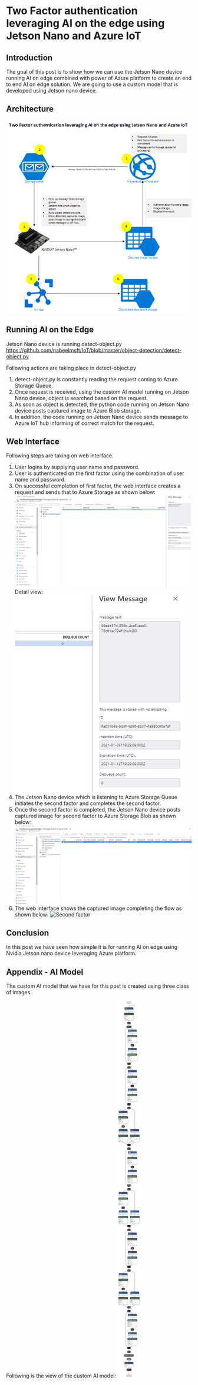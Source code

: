 # Two Factor authentication leveraging AI on the edge using Jetson Nano and Azure IoT
## Introduction
The goal of this post is to show how we can use the Jetson Nano device running AI on edge  combined with power of Azure platform to create an end to end AI on edge  solution. We are going to use a custom model that is developed using Jetson nano device.
## Architecture
![Architecture](https://github.com/nabeelmsft/IoT/blob/master/object-detection/visio/Architecture.png?raw=true "Architecture")

## Running AI on the Edge
Jetson Nano device is running detect-object.py
https://github.com/nabeelmsft/IoT/blob/master/object-detection/detect-object.py

<script src="https://gist.github.com/nabeelmsft/45ad8b391d9c240d59fddea18d01e190.js"></script>

Following actions are taking place in detect-object.py

1. detect-object.py is constantly reading the request coming to Azure Storage Queue.
1. Once request is received, using the custom AI model running on Jetson Nano device, object is searched based on the request.
1. As soon as object is detected, the python code running on Jetson Nano device posts captured image to Azure Blob storage.
1. In addition, the code running on Jetson Nano device sends message to Azure IoT hub informing of correct match for the request.

## Web Interface
Following steps are taking on web interface.
1. User logins by supplying user name and password.
1. User is authenticated on the first factor using the combination of user name and password.
1. On successful completion of first factor, the web interface creates a request and sends that to Azure Storage as shown below:
![Azure Storage Queue view](https://github.com/nabeelmsft/IoT/blob/master/object-detection/assets/queue-message.PNG?raw=true "Azure Storage Queue detail view")
Detail view:
![Azure Storage Queue view](https://github.com/nabeelmsft/IoT/blob/master/object-detection/assets/queue-message-detail.PNG?raw=true "Azure Storage Queue detail view")
1. The Jetson Nano device which is listening to Azure Storage Queue initiates the second factor and completes the second factor.
1. Once the second factor is completed, the Jetson Nano device posts captured image for second factor to Azure Storage Blob as shown below:
![Azure Blob storage view](https://github.com/nabeelmsft/IoT/blob/master/object-detection/assets/storage-view.PNG?raw=true "Azure Blob storage view")
1. The web interface shows the captured image completing the flow as shown below:
![Second factor](https://github.com/nabeelmsft/IoT/blob/master/object-detection/assets/hulk-detected-image.PNG?raw=true "Second factor")


## Conclusion
In this post we have seen how simple it is for running  AI on edge using Nvidia Jetson nano device leveraging Azure platform.
## Appendix - AI Model
The custom AI model that we have for this post is created using three class of images. 

Following is the view of the custom AI model:
![AI Model](https://github.com/nabeelmsft/IoT/blob/master/object-detection/assets/resnet18.onnx.png?raw=true "AI Model")

